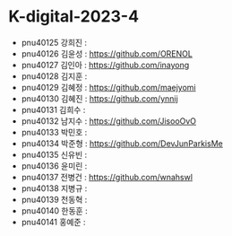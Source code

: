 # K-digital-2023-4

+ pnu40125	강희진 : 
+ pnu40126	김윤성 : https://github.com/ORENOL
+ pnu40127	김인아 : https://github.com/inayong
+ pnu40128	김지훈 : 
+ pnu40129	김혜정 : https://github.com/maejyomi
+ pnu40130	김혜진 : https://github.com/ynnij
+ pnu40131	김희수 : 
+ pnu40132	남지수 : https://github.com/JisooOvO
+ pnu40133	박민호 : 
+ pnu40134	박준형 : https://github.com/DevJunParkisMe
+ pnu40135	신유빈 : 
+ pnu40136	윤미린 : 
+ pnu40137	전병건 : https://github.com/wnahswl
+ pnu40138	지병규 : 
+ pnu40139	천동혁 : 
+ pnu40140	한동훈 : 
+ pnu40141	홍예준 : 
